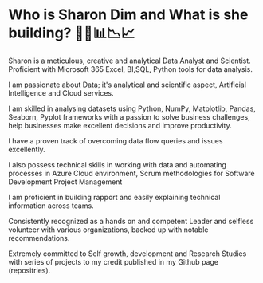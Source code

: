 # Who is Sharon Dim and What is she building? 👩‍💻📊📉📈
Sharon is a meticulous, creative and analytical Data Analyst and Scientist. Proficient with Microsoft 365 Excel, BI,SQL, Python tools for data analysis. 

I am passionate about Data; it's analytical and scientific aspect, Artificial Intelligence and Cloud services.  

I am skilled in analysing datasets using Python, NumPy, Matplotlib, Pandas, Seaborn, Pyplot frameworks with a passion to solve business challenges, help businesses make excellent decisions and improve productivity.

I have a proven track of overcoming data flow queries and issues excellently. 

I also possess technical skills in working with data and automating processes in Azure Cloud environment, Scrum methodologies for Software Development Project Management

I am proficient in building rapport and easily explaining technical information across teams. 

Consistently recognized as a hands on and competent Leader and selfless volunteer with various organizations, backed up with notable recommendations.

Extremely committed to Self growth, development and Research Studies with series of projects to my credit published in my Github page (repositries).

